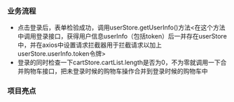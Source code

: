 ### 业务流程
- 点击登录后，表单检验成功，调用userStore.getUserInfo()方法<在这个方法中调用登录接口，获得用户信息userInfo（包括token）后一并存在userStore中，并在axios中设置请求拦截器用于拦截请求以加上userStore.userInfo.token令牌>
- 登录的同时检查一下cartStore.cartList.length是否为0，不为零就调用一下合并购物车接口，把未登录时候的购物车操作合并到登录时候的购物车中



### 项目亮点